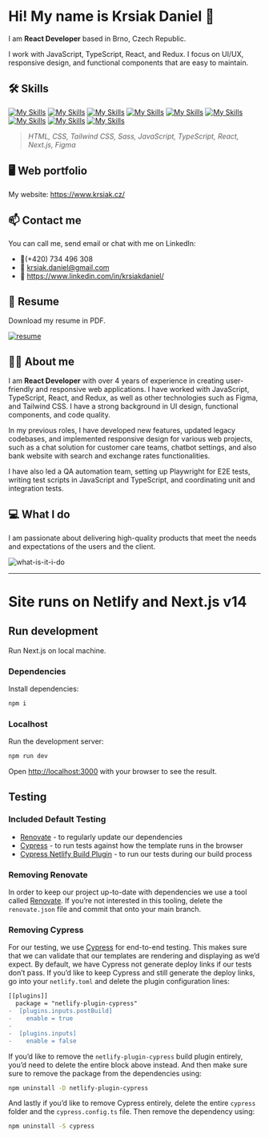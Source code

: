 # Hi! My name is Krsiak Daniel 👋

I am **React Developer** based in Brno, Czech Republic.

I work with JavaScript, TypeScript, React, and Redux. I focus on UI/UX, responsive design, and functional components that are easy to maintain.

## 🛠️ Skills

[![My Skills](https://skillicons.dev/icons?i=html)](https://skillicons.dev)
[![My Skills](https://skillicons.dev/icons?i=css)](https://skillicons.dev)
[![My Skills](https://skillicons.dev/icons?i=tailwind)](https://skillicons.dev)
[![My Skills](https://skillicons.dev/icons?i=scss)](https://skillicons.dev)
[![My Skills](https://skillicons.dev/icons?i=js)](https://skillicons.dev)
[![My Skills](https://skillicons.dev/icons?i=ts)](https://skillicons.dev)
[![My Skills](https://skillicons.dev/icons?i=react)](https://skillicons.dev)
[![My Skills](https://skillicons.dev/icons?i=next)](https://skillicons.dev)
[![My Skills](https://skillicons.dev/icons?i=figma)](https://skillicons.dev)

> _HTML, CSS, Tailwind CSS, Sass, JavaScript, TypeScript, React, Next.js, Figma_

## 🖥️ Web portfolio

My website: <https://www.krsiak.cz/>

## 📫 Contact me

You can call me, send email or chat with me on LinkedIn:

- 📱(+420) 734 496 308
- 📧 krsiak.daniel@gmail.com
- 💬 <https://www.linkedin.com/in/krsiakdaniel/>

## 📝 Resume

Download my resume in PDF.

[![resume](https://github.com/krsiakdaniel/krsiakdaniel/assets/564906/1c095868-ab0f-44a2-a54a-4916f8000732)](https://drive.google.com/file/d/1x0LWu8I_3aqW34TJbxkciqNGX642bdvF/view?usp=sharing)

## 👨‍💻 About me

I am **React Developer** with over 4 years of experience in creating user-friendly and responsive web applications. I have worked with JavaScript, TypeScript, React, and Redux, as well as other technologies such as Figma, and Tailwind CSS. I have a strong background in UI design, functional components, and code quality.

In my previous roles, I have developed new features, updated legacy codebases, and implemented responsive design for various web projects, such as a chat solution for customer care teams, chatbot settings, and also bank website with search and exchange rates functionalities. 

I have also led a QA automation team, setting up Playwright for E2E tests, writing test scripts in JavaScript and TypeScript, and coordinating unit and integration tests. 

## 💻 What I do

I am passionate about delivering high-quality products that meet the needs and expectations of the users and the client.

![what-is-it-i-do](https://github.com/krsiakdaniel/krsiakdaniel/assets/564906/d4c7dde2-2256-464a-9a43-2479815be5e1)

---

# Site runs on Netlify and Next.js v14

## Run development

Run Next.js on local machine.

### Dependencies

Install dependencies:

```bash
npm i
```

### Localhost

Run the development server:

```bash
npm run dev
```

Open [http://localhost:3000](http://localhost:3000) with your browser to see the result.

## Testing

### Included Default Testing

- [Renovate](https://www.mend.io/free-developer-tools/renovate/) - to regularly update our dependencies
- [Cypress](https://www.cypress.io/) - to run tests against how the template runs in the browser
- [Cypress Netlify Build Plugin](https://github.com/cypress-io/netlify-plugin-cypress) - to run our tests during our build process

### Removing Renovate

In order to keep our project up-to-date with dependencies we use a tool called [Renovate](https://github.com/marketplace/renovate). If you’re not interested in this tooling, delete the `renovate.json` file and commit that onto your main branch.

### Removing Cypress

For our testing, we use [Cypress](https://www.cypress.io/) for end-to-end testing. This makes sure that we can validate that our templates are rendering and displaying as we’d expect. By default, we have Cypress not generate deploy links if our tests don’t pass. If you’d like to keep Cypress and still generate the deploy links, go into your `netlify.toml` and delete the plugin configuration lines:

```diff
[[plugins]]
  package = "netlify-plugin-cypress"
-  [plugins.inputs.postBuild]
-    enable = true
-
-  [plugins.inputs]
-    enable = false
```

If you’d like to remove the `netlify-plugin-cypress` build plugin entirely, you’d need to delete the entire block above instead. And then make sure sure to remove the package from the dependencies using:

```bash
npm uninstall -D netlify-plugin-cypress
```

And lastly if you’d like to remove Cypress entirely, delete the entire `cypress` folder and the `cypress.config.ts` file. Then remove the dependency using:

```bash
npm uninstall -S cypress
```
